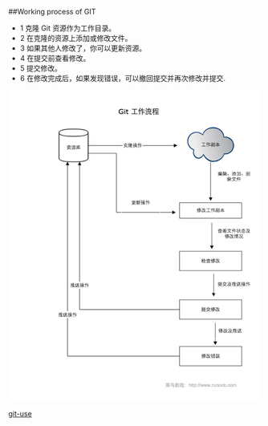 ##Working process of GIT

- 1 克隆 Git 资源作为工作目录。
- 2 在克隆的资源上添加或修改文件。
- 3 如果其他人修改了，你可以更新资源。
- 4 在提交前查看修改。
- 5 提交修改。
- 6 在修改完成后，如果发现错误，可以撤回提交并再次修改并提交.

![avatar](https://github.com/GOGOGO-ZXY/Git-use/blob/main/git-process.png)

[git-use](readme.md)

